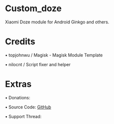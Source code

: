 # Custom_doze
Xiaomi Doze module for Android Ginkgo and others.
# Credits
• topjohnwu / Magisk - Magisk Module Template

• nilocnt / Script fixer and helper
# Extras
• Donations:

• Source Code: [GitHub](https://github.com/nilocnt/Custom_doze)

• Support Thread:
